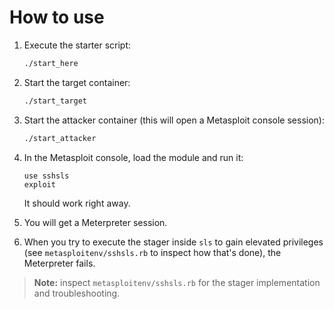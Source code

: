 # How to use

1. Execute the starter script:

   ```bash
   ./start_here
   ```

2. Start the target container:

   ```bash
   ./start_target
   ```

3. Start the attacker container (this will open a Metasploit console session):

   ```bash
   ./start_attacker
   ```

4. In the Metasploit console, load the module and run it:

   ```text
   use sshsls
   exploit
   ```

   It should work right away.

5. You will get a Meterpreter session.

6. When you try to execute the stager inside `sls` to gain elevated privileges (see `metasploitenv/sshsls.rb` to inspect how that's done), the Meterpreter fails.

> **Note:** inspect `metasploitenv/sshsls.rb` for the stager implementation and troubleshooting.

